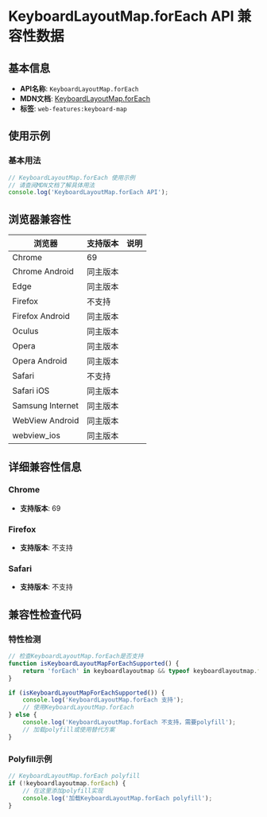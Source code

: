 # KeyboardLayoutMap.forEach API 兼容性数据

## 基本信息

- **API名称**: `KeyboardLayoutMap.forEach`
- **MDN文档**: [KeyboardLayoutMap.forEach](https://developer.mozilla.org/docs/Web/API/KeyboardLayoutMap/forEach)
- **标签**: `web-features:keyboard-map`

## 使用示例

### 基本用法

```javascript
// KeyboardLayoutMap.forEach 使用示例
// 请查阅MDN文档了解具体用法
console.log('KeyboardLayoutMap.forEach API');
```

## 浏览器兼容性

| 浏览器 | 支持版本 | 说明 |
|--------|----------|------|
| Chrome | 69 |  |
| Chrome Android | 同主版本 |  |
| Edge | 同主版本 |  |
| Firefox | 不支持 |  |
| Firefox Android | 同主版本 |  |
| Oculus | 同主版本 |  |
| Opera | 同主版本 |  |
| Opera Android | 同主版本 |  |
| Safari | 不支持 |  |
| Safari iOS | 同主版本 |  |
| Samsung Internet | 同主版本 |  |
| WebView Android | 同主版本 |  |
| webview_ios | 同主版本 |  |

## 详细兼容性信息

### Chrome

- **支持版本**: 69

### Firefox

- **支持版本**: 不支持

### Safari

- **支持版本**: 不支持

## 兼容性检查代码

### 特性检测

```javascript
// 检查KeyboardLayoutMap.forEach是否支持
function isKeyboardLayoutMapForEachSupported() {
    return 'forEach' in keyboardlayoutmap && typeof keyboardlayoutmap.forEach === 'function';
}

if (isKeyboardLayoutMapForEachSupported()) {
    console.log('KeyboardLayoutMap.forEach 支持');
    // 使用KeyboardLayoutMap.forEach
} else {
    console.log('KeyboardLayoutMap.forEach 不支持，需要polyfill');
    // 加载polyfill或使用替代方案
}
```

### Polyfill示例

```javascript
// KeyboardLayoutMap.forEach polyfill
if (!keyboardlayoutmap.forEach) {
    // 在这里添加polyfill实现
    console.log('加载KeyboardLayoutMap.forEach polyfill');
}
```

